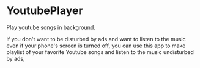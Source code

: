 # YoutubePlayer

Play youtube songs in background.

If you don't want to be disturbed by ads and want
to listen to the music even if your phone's screen is turned off,
you can use this app to make playlist of your favorite Youtube songs
and listen to the music undisturbed by ads,
